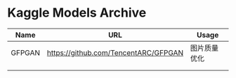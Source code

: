 # Kaggle Models Archive

| Name   | URL                                  | Usage        |
| ------ | ------------------------------------ | ------------ |
| GFPGAN | https://github.com/TencentARC/GFPGAN | 图片质量优化 |
|        |                                      |              |
|        |                                      |              |

